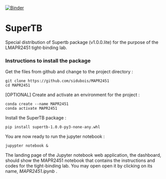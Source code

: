 [![Binder](https://mybinder.org/badge_logo.svg)](https://mybinder.org/v2/gh/sidubois/MAPR2451/master)

# SuperTB
Special distribution of Supertb package (v1.0.0.lite) for the purpose of the LMAPR2451 tight-binding lab.

### Instructions to install the package
Get the files from github and change to the project directory : 
```
git clone https://github.com/sidubois/MAPR2451
cd MAPR2451
```
[OPTIONAL] Create and activate an environment for the project :
```
conda create --name MAPR2451
conda activate MAPR2451
```
Install the SuperTB package : 
```
pip install supertb-1.0.0-py3-none-any.whl
```

You are now ready to run the jupyter notebook :
```
jupypter notebook &
```
The landing page of the Jupyter notebook web application, the dashboard, should show the MAPR2451 notebook that contains the instructions and codes for the tight-binding lab. You may open open it by clicking on its name, *MAPR2451.ipynb* .
